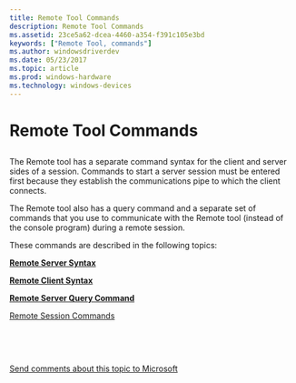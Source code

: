 ```yaml
---
title: Remote Tool Commands
description: Remote Tool Commands
ms.assetid: 23ce5a62-dcea-4460-a354-f391c105e3bd
keywords: ["Remote Tool, commands"]
ms.author: windowsdriverdev
ms.date: 05/23/2017
ms.topic: article
ms.prod: windows-hardware
ms.technology: windows-devices
---
```


# Remote Tool Commands


## <span id="ddk_remote_tool_commands_dtools"></span><span id="DDK_REMOTE_TOOL_COMMANDS_DTOOLS"></span>


The Remote tool has a separate command syntax for the client and server sides of a session. Commands to start a server session must be entered first because they establish the communications pipe to which the client connects.

The Remote tool also has a query command and a separate set of commands that you use to communicate with the Remote tool (instead of the console program) during a remote session.

These commands are described in the following topics:

[**Remote Server Syntax**](remote-server-syntax.md)

[**Remote Client Syntax**](remote-client-syntax.md)

[**Remote Server Query Command**](remote-server-query-command.md)

[Remote Session Commands](remote-session-commands.md)

 

 

[Send comments about this topic to Microsoft](mailto:wsddocfb@microsoft.com?subject=Documentation%20feedback%20[debugger\debugger]:%20Remote%20Tool%20Commands%20%20RELEASE:%20%285/15/2017%29&body=%0A%0APRIVACY%20STATEMENT%0A%0AWe%20use%20your%20feedback%20to%20improve%20the%20documentation.%20We%20don't%20use%20your%20email%20address%20for%20any%20other%20purpose,%20and%20we'll%20remove%20your%20email%20address%20from%20our%20system%20after%20the%20issue%20that%20you're%20reporting%20is%20fixed.%20While%20we're%20working%20to%20fix%20this%20issue,%20we%20might%20send%20you%20an%20email%20message%20to%20ask%20for%20more%20info.%20Later,%20we%20might%20also%20send%20you%20an%20email%20message%20to%20let%20you%20know%20that%20we've%20addressed%20your%20feedback.%0A%0AFor%20more%20info%20about%20Microsoft's%20privacy%20policy,%20see%20http://privacy.microsoft.com/default.aspx. "Send comments about this topic to Microsoft")




